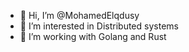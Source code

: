- 👋 Hi, I’m @MohamedElqdusy
- 👀 I’m interested in Distributed systems
- 🌱 I’m working with Golang and Rust

<!---
MohamedElqdusy/MohamedElqdusy is a ✨ special ✨ repository because its `README.md` (this file) appears on your GitHub profile.
You can click the Preview link to take a look at your changes.
--->
